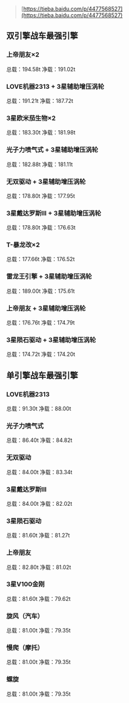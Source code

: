 > [https://tieba.baidu.com/p/4477568527](https://tieba.baidu.com/p/4477568527)
## 双引擎战车最强引擎
### 上帝朋友×2
总载：194.58t 净载：191.02t
### LOVE机器2313 + 3星辅助增压涡轮
总载：191.21t 净载：187.72t
### 3星欧米茄生物×2
总载：183.30t 净载：181.98t
### 光子力喷气式 + 3星辅助增压涡轮
总载：182.88t 净载：181.11t
### 无双驱动 + 3星辅助增压涡轮
总载：178.80t 净载：177.95t
### 3星戴达罗斯III + 3星辅助增压涡轮
总载：178.80t 净载：176.63t
### T-暴龙改×2
总载：177.66t 净载：176.52t
### 雷龙王引擎 + 3星辅助增压涡轮
总载：189.00t 净载：175.61t
### 上帝朋友 + 3星辅助增压涡轮
总载：176.76t 净载：174.79t
### 3星陨石驱动 + 3星辅助增压涡轮
总载：174.72t 净载：174.20t
## 单引擎战车最强引擎
### LOVE机器2313
总载：91.30t 净载：88.00t
### 光子力喷气式
总载：86.40t 净载：84.82t
### 无双驱动
总载：84.00t 净载：83.34t
### 3星戴达罗斯III
总载：84.00t 净载：82.02t
### 3星陨石驱动
总载：81.60t 净载：81.27t
### 上帝朋友
总载：82.80t 净载：81.02t
### 3星V100金刚
总载：81.60t 净载：79.62t
### 旋风（汽车）
总载：81.00t 净载：79.35t
### 慢爬（摩托）
总载：81.00t 净载：79.35t
### 螺旋
总载：81.00t 净载：79.35t